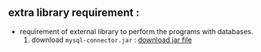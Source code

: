 ## extra library requirement :
- requirement of external library to perform the programs with databases. 
    1. download `mysql-connector.jar` : [download jar file](https://mvnrepository.com/artifact/mysql/mysql-connector-java/5.1.38 "www.mvnrepository.com")